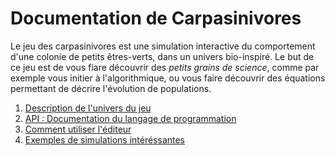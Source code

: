 Documentation de Carpasinivores
===============================

Le jeu des carpasinivores est une simulation interactive du comportement d'une colonie de petits &ecirc;tres-verts, dans un univers bio-inspir&eacute;. Le but de ce jeu est de vous fiare d&eacute;couvrir des *petits grains de science*, comme par exemple vous initier &agrave; l'algorithmique, ou vous faire d&eacute;couvrir des &eacute;quations permettant de d&eacute;crire l'&eacute;volution de populations.

1. [Description de l'univers du jeu](univers.html)
2. [API : Documentation du langage de programmation](api.html)
3. [Comment utiliser l'&eacute;diteur](editeur.html)
4. [Exemples de simulations int&eacute;r&eacute;ssantes](applications.html)
